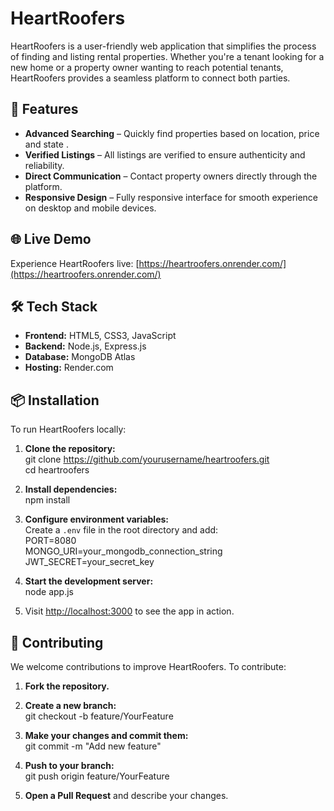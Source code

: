 # HeartRoofers

HeartRoofers is a user-friendly web application that simplifies the process of finding and listing rental properties. Whether you're a tenant looking for a new home or a property owner wanting to reach potential tenants, HeartRoofers provides a seamless platform to connect both parties.

## 🚀 Features

- **Advanced Searching** – Quickly find properties based on location, price and state .
- **Verified Listings** – All listings are verified to ensure authenticity and reliability.
- **Direct Communication** – Contact property owners directly through the platform.
- **Responsive Design** – Fully responsive interface for smooth experience on desktop and mobile devices.

## 🌐 Live Demo

Experience HeartRoofers live: [https://heartroofers.onrender.com/](https://heartroofers.onrender.com/)

## 🛠️ Tech Stack

- **Frontend:** HTML5, CSS3, JavaScript
- **Backend:** Node.js, Express.js
- **Database:** MongoDB Atlas
- **Hosting:** Render.com

## 📦 Installation

To run HeartRoofers locally:

1. **Clone the repository:** <br>
  git clone https://github.com/yourusername/heartroofers.git <br>
  cd heartroofers

2. **Install dependencies:** <br>
     npm install

3. **Configure environment variables:** <br>
  Create a `.env` file in the root directory and add:<br> 
  PORT=8080 <br>
  MONGO_URI=your_mongodb_connection_string <br>
  JWT_SECRET=your_secret_key <br>


4. **Start the development server:** <br>
   node app.js 


5. Visit [http://localhost:3000](http://localhost:8080) to see the app in action. <br>  

## 🤝 Contributing

We welcome contributions to improve HeartRoofers. To contribute:

1. **Fork the repository.**

2. **Create a new branch:** <br>
   git checkout -b feature/YourFeature


3. **Make your changes and commit them:** <br>
   git commit -m "Add new feature"


4. **Push to your branch:** <br>
    git push origin feature/YourFeature


5. **Open a Pull Request** and describe your changes.
